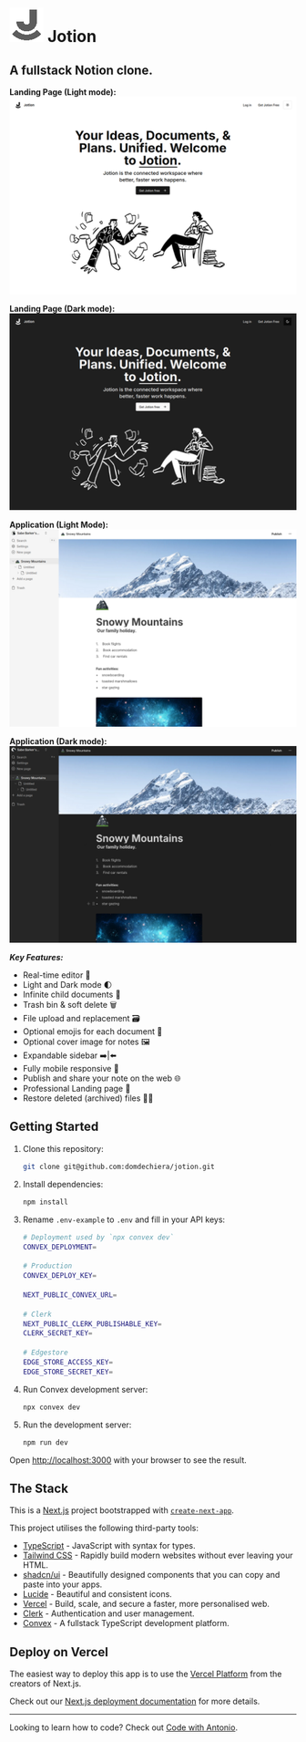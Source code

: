 # ![](jotion-logo.png) Jotion

## A fullstack Notion clone.

**Landing Page (Light mode):**![Landing Page (Light mode)](jotion-landing-screenshot_light.png)

**Landing Page (Dark mode):**![Landing Page (Dark mode)](jotion-landing-screenshot_dark.png)

**Application (Light Mode):**![Application (Light Mode)](jotion-screenshot_light.png)

**Application (Dark mode):**![Application (Dark mode)](jotion-screenshot_dark.png)

***Key Features:***

- Real-time editor 📝 
- Light and Dark mode 🌓
- Infinite child documents 🌲
- Trash bin & soft delete 🗑️
- File upload and replacement 🗃️
- Optional emojis for each document 🌠
- Optional cover image for notes 🖼️
- Expandable sidebar ➡️|⬅️
- Fully mobile responsive 📱
- Publish and share your note on the web 🌐
- Professional Landing page 🛬
- Restore deleted (archived) files 🔄📄

## Getting Started

1. Clone this repository:

   ```bash
   git clone git@github.com:domdechiera/jotion.git
   ```

   

2. Install dependencies:

   ```bash
   npm install
   ```

3. Rename `.env-example` to `.env` and fill in your API keys:

   ```bash
   # Deployment used by `npx convex dev`
   CONVEX_DEPLOYMENT=
   
   # Production
   CONVEX_DEPLOY_KEY=
   
   NEXT_PUBLIC_CONVEX_URL=
   
   # Clerk
   NEXT_PUBLIC_CLERK_PUBLISHABLE_KEY=
   CLERK_SECRET_KEY=
   
   # Edgestore
   EDGE_STORE_ACCESS_KEY=
   EDGE_STORE_SECRET_KEY=
   ```

5. Run Convex development server:

   ```bash
   npx convex dev
   ```

6. Run the development server:

   ```bash
   npm run dev
   ```

Open [http://localhost:3000](http://localhost:3000) with your browser to see the result.

## The Stack

This is a [Next.js](https://nextjs.org/) project bootstrapped with [`create-next-app`](https://github.com/vercel/next.js/tree/canary/packages/create-next-app).

This project utilises the following third-party tools:

- [TypeScript](https://www.typescriptlang.org/) - JavaScript with syntax for types.
- [Tailwind CSS](https://tailwindcss.com/) - Rapidly build modern websites without ever leaving your HTML.
- [shadcn/ui](https://ui.shadcn.com/) - Beautifully designed components that you can copy and paste into your apps.
- [Lucide](https://lucide.dev/) - Beautiful and consistent icons.
- [Vercel](https://vercel.com) -  Build, scale, and secure a faster, more personalised web.
- [Clerk](https://clerk.com) - Authentication and user management.
- [Convex](https://convex.dev) - A fullstack TypeScript development platform.

## Deploy on Vercel

The easiest way to deploy this app is to use the [Vercel Platform](https://vercel.com/new?utm_medium=default-template&filter=next.js&utm_source=create-next-app&utm_campaign=create-next-app-readme) from the creators of Next.js.

Check out our [Next.js deployment documentation](https://nextjs.org/docs/deployment) for more details.

---

Looking to learn how to code? Check out [Code with Antonio](https://www.codewithantonio.com/).
